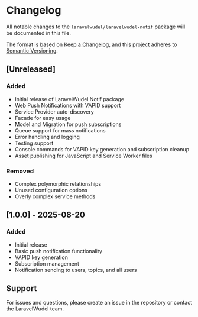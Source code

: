 # Changelog

All notable changes to the `laravelwudel/laravelwudel-notif` package will be documented in this file.

The format is based on [Keep a Changelog](https://keepachangelog.com/en/1.0.0/),
and this project adheres to [Semantic Versioning](https://semver.org/spec/v2.0.0.html).

## [Unreleased]

### Added
- Initial release of LaravelWudel Notif package
- Web Push Notifications with VAPID support
- Service Provider auto-discovery
- Facade for easy usage
- Model and Migration for push subscriptions
- Queue support for mass notifications
- Error handling and logging
- Testing support
- Console commands for VAPID key generation and subscription cleanup
- Asset publishing for JavaScript and Service Worker files

### Removed
- Complex polymorphic relationships
- Unused configuration options
- Overly complex service methods

## [1.0.0] - 2025-08-20

### Added
- Initial release
- Basic push notification functionality
- VAPID key generation
- Subscription management
- Notification sending to users, topics, and all users

## Support

For issues and questions, please create an issue in the repository or contact the LaravelWudel team.
